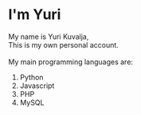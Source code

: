 <h1>I'm Yuri</h1>
My name is Yuri Kuvalja, </br>
This is my own personal account. </br> </br>
My main programming languages are: </br> 
<ol>
  <li>Python</li>  
  <li>Javascript</li>  
  <li>PHP</li>
  <li>MySQL</li>
</ol> 

<!---
CRazorIV/CRazorIV is a ✨ special ✨ repository because its `README.md` (this file) appears on your GitHub profile.
You can click the Preview link to take a look at your changes.
--->
